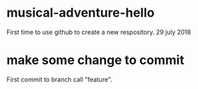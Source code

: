# musical-adventure-hello
First time to use github to create a new respository. 29 july 2018
# make some change to commit
First commit to branch call "feature".
